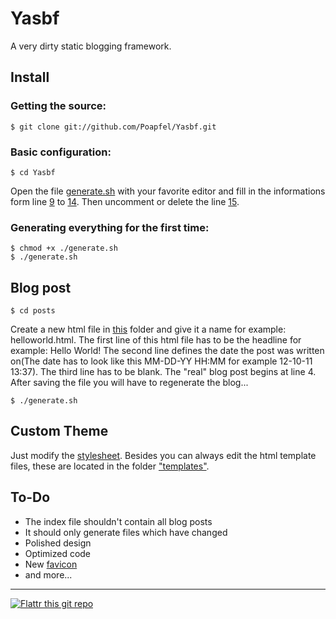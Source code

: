 # Yasbf #

A very dirty static blogging framework.

Install
--------

### Getting the source: ######

	$ git clone git://github.com/Poapfel/Yasbf.git

### Basic configuration: ######

	$ cd Yasbf

Open the file [generate.sh](https://github.com/Poapfel/Yasbf/blob/master/generate.sh) with your favorite editor and fill in the informations form line [9](https://github.com/Poapfel/Yasbf/blob/master/generate.sh#L9) to [14](https://github.com/Poapfel/Yasbf/blob/master/generate.sh#L14). Then uncomment or delete the line [15](https://github.com/Poapfel/Yasbf/blob/master/generate.sh#L15).

### Generating everything for the first time: ######

	$ chmod +x ./generate.sh
	$ ./generate.sh

Blog post
--------

	$ cd posts
	
Create a new html file in [this](https://github.com/Poapfel/Yasbf/tree/master/posts) folder and give it a name for example: helloworld.html. The first line of this html file has to be the headline for example: Hello World! The second line defines the date the post was written on(The date has to look like this MM-DD-YY HH:MM for example 12-10-11 13:37). The third line has to be blank. The "real" blog post begins at line 4.
After saving the file you will have to regenerate the blog...

	$ ./generate.sh

Custom Theme
--------

Just modify the [stylesheet](https://github.com/Poapfel/Yasbf/blob/master/style.css). Besides you can always edit the html template files, these are located in the folder ["templates"](https://github.com/Poapfel/Yasbf/tree/master/templates).

To-Do
--------

- The index file shouldn't contain all blog posts
- It should only generate files which have changed
- Polished design
- Optimized code
- New [favicon](https://github.com/Poapfel/Yasbf/blob/master/images/favicon.png)
- and more...

--------

[![Flattr this git repo](http://api.flattr.com/button/flattr-badge-large.png)](https://flattr.com/submit/auto?user_id=Poapfel&url=https://github.com/Poapfel/Yasbf&title=Yasbf&language=en_GB&tags=github&category=software)
